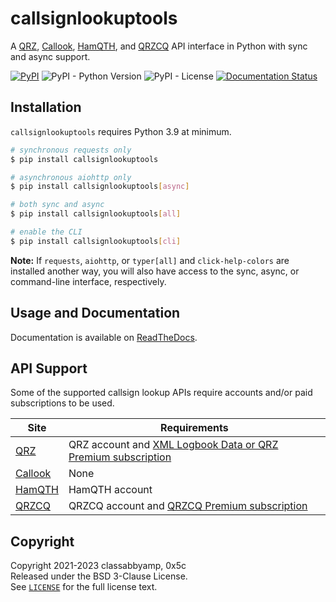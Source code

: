 # callsignlookuptools

A [QRZ](https://www.qrz.com), [Callook](https://callook.info), [HamQTH](https://www.hamqth.com), and [QRZCQ](https://www.qrzcq.com) API interface in Python with sync and async support.

[![PyPI](https://img.shields.io/pypi/v/callsignlookuptools)](https://pypi.org/project/callsignlookuptools/) ![PyPI - Python Version](https://img.shields.io/pypi/pyversions/callsignlookuptools) ![PyPI - License](https://img.shields.io/pypi/l/callsignlookuptools) [![Documentation Status](https://readthedocs.org/projects/callsignlookuptools/badge/?version=stable)](https://callsignlookuptools.readthedocs.io/en/stable/?badge=stable)

## Installation

`callsignlookuptools` requires Python 3.9 at minimum.

```sh
# synchronous requests only
$ pip install callsignlookuptools

# asynchronous aiohttp only
$ pip install callsignlookuptools[async]

# both sync and async
$ pip install callsignlookuptools[all]

# enable the CLI
$ pip install callsignlookuptools[cli]
```

**Note:** If `requests`, `aiohttp`, or `typer[all]` and `click-help-colors` are installed another way, you will also have access to the sync, async, or command-line interface, respectively.

## Usage and Documentation

Documentation is available on [ReadTheDocs](https://callsignlookuptools.miaow.io/).

## API Support

Some of the supported callsign lookup APIs require accounts and/or paid subscriptions to be used.

| Site                             | Requirements                                                                                                   |
|----------------------------------|----------------------------------------------------------------------------------------------------------------|
| [QRZ](https://www.qrz.com)       | QRZ account and [XML Logbook Data or QRZ Premium subscription](https://shop.qrz.com/collections/subscriptions) |
| [Callook](https://callook.info)  | None                                                                                                           |
| [HamQTH](https://www.hamqth.com) | HamQTH account                                                                                                 |
| [QRZCQ](https://www.qrzcq.com)   | QRZCQ account and [QRZCQ Premium subscription](https://www.qrzcq.com/page/premium)                             |

## Copyright

Copyright 2021-2023 classabbyamp, 0x5c  
Released under the BSD 3-Clause License.  
See [`LICENSE`](LICENSE) for the full license text.
